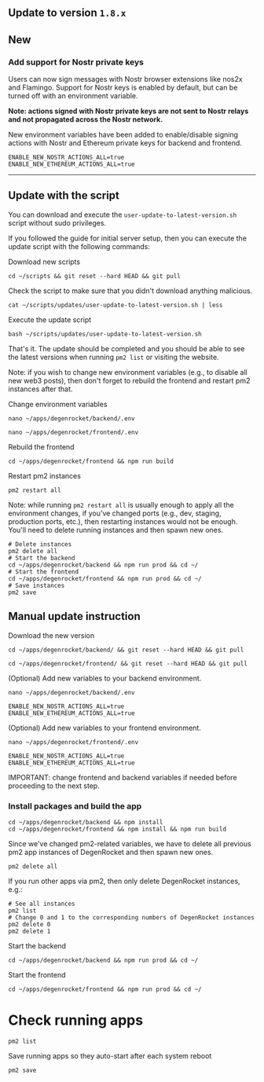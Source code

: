 ## Update to version `1.8.x`

## New

### Add support for Nostr private keys

Users can now sign messages with Nostr browser extensions like nos2x and Flamingo. Support for Nostr keys is enabled by default, but can be turned off with an environment variable.

**Note: actions signed with Nostr private keys are not sent to Nostr relays and not propagated across the Nostr network.**

New environment variables have been added to enable/disable signing actions with Nostr and Ethereum private keys for backend and frontend.

```
ENABLE_NEW_NOSTR_ACTIONS_ALL=true
ENABLE_NEW_ETHEREUM_ACTIONS_ALL=true
```

---

## Update with the script

You can download and execute the `user-update-to-latest-version.sh` script without sudo privileges.

If you followed the guide for initial server setup, then you can execute the update script with the following commands:

Download new scripts

```
cd ~/scripts && git reset --hard HEAD && git pull
```

Check the script to make sure that you didn't download anything malicious.

```
cat ~/scripts/updates/user-update-to-latest-version.sh | less
```

Execute the update script

```
bash ~/scripts/updates/user-update-to-latest-version.sh
```

That's it. The update should be completed and you should be able to see the latest versions when running `pm2 list` or visiting the website.

Note: if you wish to change new environment variables (e.g., to disable all new web3 posts), then don't forget to rebuild the frontend and restart pm2 instances after that.

Change environment variables

```
nano ~/apps/degenrocket/backend/.env
```

```
nano ~/apps/degenrocket/frontend/.env
```

Rebuild the frontend

```
cd ~/apps/degenrocket/frontend && npm run build
```

Restart pm2 instances

```
pm2 restart all
```

Note: while running `pm2 restart all` is usually enough to apply all the environment changes, if you've changed ports (e.g., dev, staging, production ports, etc.), then restarting instances would not be enough. You'll need to delete running instances and then spawn new ones. 

```
# Delete instances
pm2 delete all
# Start the backend
cd ~/apps/degenrocket/backend && npm run prod && cd ~/
# Start the frontend
cd ~/apps/degenrocket/frontend && npm run prod && cd ~/
# Save instances
pm2 save
```

## Manual update instruction

Download the new version

```
cd ~/apps/degenrocket/backend/ && git reset --hard HEAD && git pull
```

```
cd ~/apps/degenrocket/frontend/ && git reset --hard HEAD && git pull
```

(Optional) Add new variables to your backend environment.

```
nano ~/apps/degenrocket/backend/.env
```

```
ENABLE_NEW_NOSTR_ACTIONS_ALL=true
ENABLE_NEW_ETHEREUM_ACTIONS_ALL=true
```

(Optional) Add new variables to your frontend environment.

```
nano ~/apps/degenrocket/frontend/.env
```

```
ENABLE_NEW_NOSTR_ACTIONS_ALL=true
ENABLE_NEW_ETHEREUM_ACTIONS_ALL=true
```

IMPORTANT: change frontend and backend variables if needed before proceeding to the next step.

### Install packages and build the app

```
cd ~/apps/degenrocket/backend && npm install
cd ~/apps/degenrocket/frontend && npm install && npm run build
```

Since we've changed pm2-related variables, we have to delete all previous pm2 app instances of DegenRocket and then spawn new ones. 

```
pm2 delete all
```

If you run other apps via pm2, then only delete DegenRocket instances, e.g.:

```
# See all instances
pm2 list
# Change 0 and 1 to the corresponding numbers of DegenRocket instances
pm2 delete 0
pm2 delete 1
```

Start the backend

```
cd ~/apps/degenrocket/backend && npm run prod && cd ~/
```

Start the frontend

```
cd ~/apps/degenrocket/frontend && npm run prod && cd ~/
```

# Check running apps

```
pm2 list
```

Save running apps so they auto-start after each system reboot

```
pm2 save
```
